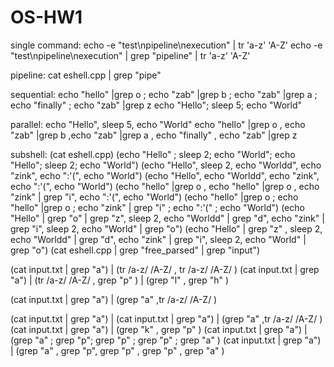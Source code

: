 # OS-HW1

single command:
echo -e "test\npipeline\nexecution" | tr 'a-z' 'A-Z'
echo -e "test\npipeline\nexecution" | grep "pipeline" | tr 'a-z' 'A-Z'

pipeline:
cat eshell.cpp | grep "pipe"

sequential:
echo "hello" |grep o ; echo "zab" |grep b ; echo "zab" |grep a ; echo "finally" ; echo "zab" |grep z
echo "Hello"; sleep 5; echo "World"

parallel:
echo "Hello", sleep 5, echo "World"
echo "hello" |grep o , echo "zab" |grep b ,echo "zab" |grep a , echo "finally" , echo "zab" |grep z 

subshell:
(cat eshell.cpp)
(echo "Hello" ; sleep 2; echo "World"; echo "Hello"; sleep 2; echo "World")
(echo "Hello", sleep 2, echo "Worldd", echo "zink", echo ":'(", echo "World")
(echo "Hello",  echo "Worldd", echo "zink", echo ":'(", echo "World")
(echo "hello" |grep o ,  echo "hello" |grep o , echo "zink" | grep "i", echo ":'(", echo "World")
(echo "hello" |grep o ;  echo "hello" |grep o ; echo "zink" | grep "i" ; echo ":'(" ; echo "World")
(echo "Hello" | grep "o" | grep "z", sleep 2, echo "Worldd" | grep "d", echo "zink" | grep "i", sleep 2, echo "World" | grep "o")
(echo "Hello" | grep "z" , sleep 2, echo "Worldd" | grep "d", echo "zink" | grep "i", sleep 2, echo "World" | grep "o")
(cat eshell.cpp | grep "free_parsed" | grep "input")


(cat input.txt | grep "a") | (tr /a-z/ /A-Z/ , tr /a-z/ /A-Z/ )
(cat input.txt | grep "a") | (tr /a-z/ /A-Z/ , grep "p" ) | (grep "l" , grep "h" )

(cat input.txt | grep "a") | (grep "a" ,tr /a-z/ /A-Z/ )

(cat input.txt | grep "a") | (cat input.txt | grep "a")  | (grep "a" ,tr /a-z/ /A-Z/ )
(cat input.txt | grep "a")  | (grep "k" , grep "p" )
(cat input.txt | grep "a")  | (grep "a" ; grep "p"; grep "p" ; grep "p" ; grep "a" )
(cat input.txt | grep "a")  | (grep "a" , grep "p", grep "p" , grep "p" , grep "a" )
